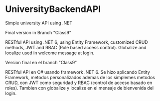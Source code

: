# UniversityBackendAPI
Simple university API using .NET 


Final version in Branch "Class9"

RESTful API using .NET 6, using Entity Framework, customized CRUD methods, JWT and RBAC (Role based access control). Globalize and localize used in welcome message at login.

Version final en el branch "Class9"

RESTful API en C# usando framework .NET 6. Se hizo aplicando Entity Framework, metodos personalizados ademas de los simplemes metodos CRUD, con JWT como seguridad y RBAC (control de acceso basado en roles). Tambien con globalize y localize en el mensaje de bienvenida del login.
